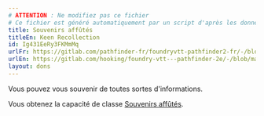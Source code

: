 ```yaml
---
# ATTENTION : Ne modifiez pas ce fichier
# Ce fichier est généré automatiquement par un script d'après les données du module Foundry VTT officiel et de sa traduction
title: Souvenirs affûtés
titleEn: Keen Recollection
id: Ig431EeRy3FKMmMq
urlFr: https://gitlab.com/pathfinder-fr/foundryvtt-pathfinder2-fr/-/blob/master/data/feats/Ig431EeRy3FKMmMq.htm
urlEn: https://gitlab.com/hooking/foundry-vtt---pathfinder-2e/-/blob/master/packs/data/feats.db/keen-recollection.json
layout: dons
---
```

Vous pouvez vous souvenir de toutes sortes d'informations.

Vous obtenez la capacité de classe [Souvenirs affûtés](../capacité-classe/souvenirs-affûtés.html).

